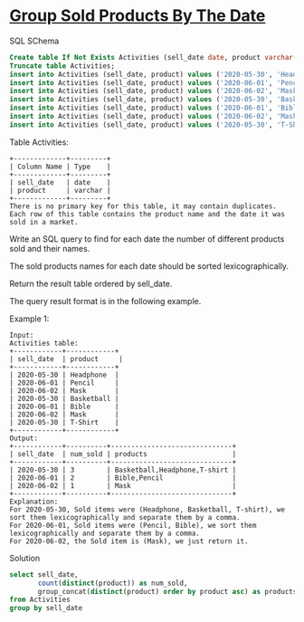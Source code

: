 # [Group Sold Products By The Date](https://leetcode.com/problems/group-sold-products-by-the-date/)

SQL SChema
```sql
Create table If Not Exists Activities (sell_date date, product varchar(20));
Truncate table Activities;
insert into Activities (sell_date, product) values ('2020-05-30', 'Headphone');
insert into Activities (sell_date, product) values ('2020-06-01', 'Pencil');
insert into Activities (sell_date, product) values ('2020-06-02', 'Mask');
insert into Activities (sell_date, product) values ('2020-05-30', 'Basketball');
insert into Activities (sell_date, product) values ('2020-06-01', 'Bible');
insert into Activities (sell_date, product) values ('2020-06-02', 'Mask');
insert into Activities (sell_date, product) values ('2020-05-30', 'T-Shirt');
```

Table Activities:
```
+-------------+---------+
| Column Name | Type    |
+-------------+---------+
| sell_date   | date    |
| product     | varchar |
+-------------+---------+
There is no primary key for this table, it may contain duplicates.
Each row of this table contains the product name and the date it was sold in a market.
```

Write an SQL query to find for each date the number of different products sold and their names.

The sold products names for each date should be sorted lexicographically.

Return the result table ordered by sell_date.

The query result format is in the following example.

Example 1:
```
Input: 
Activities table:
+------------+------------+
| sell_date  | product     |
+------------+------------+
| 2020-05-30 | Headphone  |
| 2020-06-01 | Pencil     |
| 2020-06-02 | Mask       |
| 2020-05-30 | Basketball |
| 2020-06-01 | Bible      |
| 2020-06-02 | Mask       |
| 2020-05-30 | T-Shirt    |
+------------+------------+
Output: 
+------------+----------+------------------------------+
| sell_date  | num_sold | products                     |
+------------+----------+------------------------------+
| 2020-05-30 | 3        | Basketball,Headphone,T-shirt |
| 2020-06-01 | 2        | Bible,Pencil                 |
| 2020-06-02 | 1        | Mask                         |
+------------+----------+------------------------------+
Explanation: 
For 2020-05-30, Sold items were (Headphone, Basketball, T-shirt), we sort them lexicographically and separate them by a comma.
For 2020-06-01, Sold items were (Pencil, Bible), we sort them lexicographically and separate them by a comma.
For 2020-06-02, the Sold item is (Mask), we just return it.
```
Solution
```sql
select sell_date,
       count(distinct(product)) as num_sold,
       group_concat(distinct(product) order by product asc) as products
from Activities
group by sell_date
```